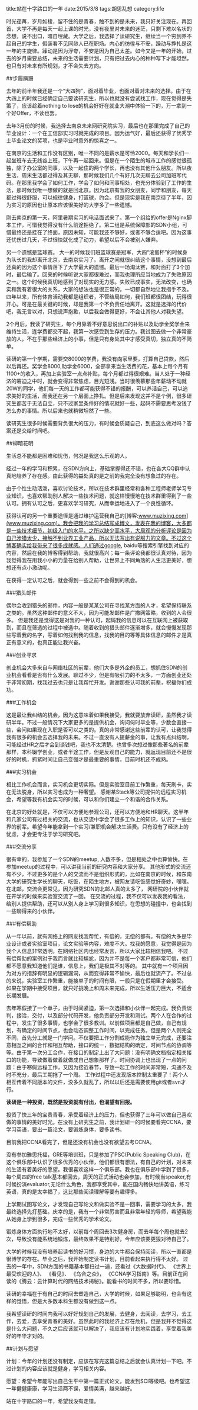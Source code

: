 title:站在十字路口的一年
date:2015/3/8
tags:胡思乱想
category:life

时光荏苒，岁月如梭，留不住的是青春，触不到的是未来，我只好关注现在。再回首，大学不再是每天一起上课的时光，没有夜里对未来的迷茫，只剩下难以名状的念想，说不出口，暗自埋藏。大学之后，我选择了读研究生，继续当一个穷到养不起自己的学生，假装看不见同龄人已在职场。内心的彷徨与不安，躁动与挣扎是这一年的主旋律。躁动是因为浮夸，不安是因为自己太差。如今又是一年的开始，过去的岁月需要总结，未来的生活需要计划，只有把过去内心的种种写下才能坦然，也只有对未来有所规划，才不会失去方向。

##步履蹒跚

去年的前半年我还是一个“大四狗”，面对着毕业，也面对着对未来的选择。由于在大四上的时候已经确定自己要读研究生，所以也就没有尝试找工作，现在觉得是失策了，应该趁着nothing to lose的机会好好在就业大潮中体验一下的，万一拿到一个好Offer，不读也罢。

去年3月份的时候，我选择去南京未来网研究院实习，最后也在那里完成了自己的毕业设计：一个在工信部实习时就完成的项目。因为运气好，最后还获得了优秀学士毕业论文的奖项，也是毕业时意外的惊喜之一。

在南京的生活和工作没有区别，唯一不同的是薪水是可怜2000。每天和学长们一起坐班车去无线谷上班，下午再一起回来。但是在一个陌生的城市工作的感觉很孤独，除了办公室的同事，以及一起住的两个学长，再也没有其他什么朋友。所以夜生活，周末生活都过得及其无聊，那时候我们几个有好几次无聊去公司加班写代码。在那里我学会了如何工作，学会了如何和同事相处，也充分体验到了工作的生活，那时候我唯一想做的就是回北京。因为北京有我的女朋友，同学和朋友，每天都过得很舒服，可以规律健身，打篮球，约会。但是现实是我在南京待了半年，因为实习的原因也让原本应该很美好的大学多了一些遗憾。

刚去南京的第一天，阿里暑期实习的电话面试来了。第一个组给的offer是Nginx脚本工作，可惜我觉得没有什么前途拒绝了。第二组是系统保障部的SDN小组，可惜最终还是挂在了终面，原因未知，可能我还不够好，或者不够合适吧。因为这事还忧伤过几天，不过很快就化成了动力，希望以后不会被别人嫌弃。

另一个遗憾是篮球赛。 大一的时候我们班篮球赛是冠军，大四“滚蛋杯”的时候身为队长的我却离开北京，去南京实习了。离开之间就很纠结这个事情，没想到最后还真的因为这个事情落下了大学最大的遗憾。最后一场淘汰赛，和对面打了3个加时，最后输了。回来的时候听说大家都很难过，而我也理所应当地成为了失败原因之一。这个时候我真切地感到了对现实的无力感。失败已成事实，无法改变，也确实和我有着很大的关系，大家的想法也是很正常的，一切都自然地让我措手不及。四年以来，所有体育活动我都是组织者，不管结局如何，我们班都很团结，玩得很开心。可是在最关键的时候，却是我第一个不负责任地离开。这就是选择的代价吧，我无言以对，只想说声抱歉，以后我会做得更好，不会让其他人对我失望。


2个月后，我读了研究生，每个月靠着不好意思说出口的补贴以及助学金奖学金来维持生活，连学费都交不起，我第一次感受到生存的压力。我试图去做一个非常豪放的人，不在乎那些经济上的小事，但是只有身处其中才感受真切，独立真的不简单。

读研的第一个学期，需要交8000的学费，我没有向家里要，打算自己贷款，然后以后再还。奖学金8000,助学金6000，全部拿来当生活费的花，基本上每个月有1100+的收入，再加上实验室一点点补贴，每个月都过得很艰难。当人处于一种经济的窘迫之中时，就会变得非常焦虑，目光短浅。当时很羡慕那些年薪动不动就20W的同学，他们每一天的工作都可能获得不错的报酬，可以养活自己，可以追求美好的生活，而我还在另一个层面上挣扎。但是后来发现这并不是个例，很多研究生都苦于无法自立，只不过家里条件好的情况就好一些，起码不需要思考没钱了怎么办的事情。所以后来也就稍微坦然了一些。

读研究生很多时候需要背负很大的压力，有时候会质疑自己，到底这么做对吗？答案还是交给时间吧。


##柳暗花明

生活总不能都是困难和忧伤，何况是我这么乐观的人。


经过一年的学习和积累，在SDN方向上，基础掌握得还不错，也在各大QQ群中认真地培养了存在感。由此获得的益处真的是之前的我完全没有想象过的存在。

由于个性生动活泼，喜欢讨论技术，所以在技术群里经常和各种工程师老师学习专业知识，也喜欢帮助别人解决一些技术问题，就这样慢慢地在技术群里得到了一些认可。拥有认可之后，更喜欢学习研究，从而幸运地进入了一个良性循环。

获得认可的另一个重要途径是通过维护运营我自己的[博客:www.muzixing.com](www.muzixing.com)。我会把我的学习总结写成博文，发表在我的博客，大多都是一些技术细节，初级入门的水平，之所以缺少高水平，大局观的分析评论是因为自己涉猎太少，接触不到业界工业产品，所以无法写出有说服力的文章。不过这个博客确实给我带来了很多成就感。人们通过google, baidu等搜索引擎找到对应的内容，然后在我的博客得到帮助，我就很高兴；每一条评论我都很认真对待，因为我觉得我在用我小小的力量在给别人帮助，让世界上不同角落的人生活更美好，想想还有点小激动呢。

在获得一定认可之后，就会得到一些之前不会得到的机会。
	
###猎头邮件

偶尔会收到猎头的邮件，内容一般是某某公司在寻找某方面的人才，希望保持联系之类的。虽然这种邮件的意义不大，因为可能发邮件是广撒网策略，收到的人会很多。 但是我还是觉得这是对我的一种认可，起码我的信息可以在互联网上被获取到，而且在筛选的过程中被选中。随着收到的猎头邮件逐渐增多，就会慢慢发现那些写着我的名字，写着如何找到我的信息，找我的目的等等具体信息的邮件才是真正有意义的，也真正能让我兴奋。

###创业寻求

创业机会大多来自与网络社区的前辈，他们大多是外企的员工，想抓住SDN的创业机会看看是否有什么发展。聊过不少，但是有吸引力的不太多，一方面创业还处于非常初期，找我过去也只是让我帮忙开发。谢谢那些认可我的前辈，祝福你们成功。

###工作机会

这是最让我纠结的机会，因为这意味着如果我接受，我就要放弃读研，虽然我才读研半年。不过一般情况下大家更多的是提供机会，询问何时毕业等，少数会直接一些，会问如果现在入职是否可以之类的。真的非常感谢这些前辈的认可，让我觉得我有很多的机会去选择我的未来。不过一直没有人提薪金的事，让我有点纠结啊，可能经过HR之后才会到谈钱吧，我也不太清楚。也曾多次想过像那些著名的前辈那样，本科辍学创业，或者半途工作，但是反观自己的能力，就返现目前还不是很好的时机，抓紧时间让自己变强才是最重要的事情，目前时机还不成熟。

###实习机会

相比工作机会而言，实习机会更切实际。但是实验室目前工作繁重，每天刷卡，实在无法脱身，所以实习也成为一种奢望。 感谢某Stack等公司提供的远程实习机会，希望等我有机会实习的时候，可以和你们建立一个和谐的合作关系。

在北京的好处就是，不仅可以方便地参观公司，还可以方便地和HR聊天。这半年和几家公司有过相关的交流，也从交流中学会了很多工作上的知识，认识了一些业界的前辈。希望今年能拿到一个实习/兼职机会解决生活费。只有没有了经济上的忧虑，才会更专注于学习研究吧。

###交流分享

很有幸的，我参加了一个SDN的meetup, 人数不多，但是相处之中也算愉快。在参加meetup的过程中，可以讲我当前的研究内容和大家分享。 其他形式的交流还有不少，不过更多的是个人的交流而不是组织形式的，比如在南京的时候，和东南大学的研究生学长的聊天，吃饭，在陌生地方，被网友请吃饭感觉好奇妙，嘿嘿。 在北邮，交流会更常见，因为研究SDN的北邮人真的太多了， 网研院的小伙伴就在开学的时候来实验室交流了一回。 在交流的过程，我不仅可以发表我的看法，给别人提供帮助，还可以从别人身上学习到很多知识，在思想的碰撞中，也会找到一些聊得来的小伙伴。

###有偿帮助

从一年以前，就有网络上的网友找我帮忙，有偿的，无偿的都有。有偿的大多是毕业设计或者实验室项目，论文实验等内容，难度不大。找我的愿意，我觉得是因为我个人信息非常透明，在网络社区内也经常发言，所以大家比较相信我吧。 不过有偿帮助的案例对于我而言就比较尴尬，因为并不是每一个客户都非常可信，他们都不愿意我知道他们是谁，信息上，我们是极其不对等的。 其中就有一个项目因为对方的措辞有明显的逻辑漏洞，从而变得非常不愉快，最后也就流产了。不过总的来说，实验室工作繁重，能接单子的时间有限，一般只是在假期里才会接受。 如果在学期中接受项目，就只好挑晚上和周末来完成，所以生活压力巨大，不适合长期发展。

去年寒假接了一个单子，由于时间紧迫，第一次选择和小伙伴一起完成。我负责谈判，接洽，交付，以及部分代码开发，他负责部分开发和测试。两个人在合作的过程中，发生了很多事情，也学会了很多教训。以前做项目都是自己做，自己有规划，有确定的时间节点，也会动态调整工作时间，以完成任务。但是两个人则完全不同，首先分工就是一门学问。不仅要把工作分割成能作为独立单元完成，还要注意相互之间的合作和相互帮助，接口的统一，数据结构的确定，时间节点的协调等等。由于第一次分工合作，在接口的制定上出了大问题：没有明确文档指定相关接口的功能，导致做着做着就做成自己想象那样了。时间协调上也出现了一点的问题：由于寒假远程工作，又因为接近春节，导致一起工作的时间非常短，沟通不及时不充分，最后工期拖了一个周。 工作过程中还发现版本控制太重要了！两个人相互传着不同版本的文件，没多久就乱了，所以以后还是需要使用git或者svn才行。



**读研是一种投资，既然是投资就有付出，也渴望有回报。**

投资了快三年的宝贵青春，承受着经济上的压力，但也获得了三年可以做自己喜欢做的事情的美好时光。在没有上研究生之前，我计划研一的时候要看完CCNA，要学习英语，要出一篇论文，要锻炼身体，要多读书。

目前我把CCNA看完了，但是还没有机会也没有欲望去考CCNA。

没有参加雅思托福，GRE等培训班，只是参加了PSC(Public Speaking Club)，在这个俱乐部中认识了很多优秀的小伙伴，他们都很有想法，有自己的计划，对未来的生活有着美好的愿望。我很喜欢这样一个俱乐部。我也在俱乐部中学到了很多，每个周四的free talk基本都回去，周天的正式活动也会参加，有时候当speaker,有时候扮演evaluator,无论什么角色，我都享受其中，能在国内畅快地讲英语，练习英语，真的是太幸福了，这比那些阅读理解等要有趣得多。

上学期试图写论文，才发现自己写论文和做实验不是一回事，需要学习的太多，我最终选择先打基础。庆幸的是，我有一个非常厉害而且非常年轻的导师，希望我能从她身上学到很多，完成一些优秀的学术论文。 

锻炼身体方面执行地不太好，以前每个周回去3次健身房，而去年每个周也就去2次，导致没有能系统地锻炼，最终效果不是特别好，今年应该要更狠对待自己了。

大学的时候我没有培养起读书的好习惯，身边的大牛都会保持阅读，所以一直都是很博学的存在。毕业之后，我开始制定读书计划，目前看起来执行得不太好。 过去的一年中，SDN方面的书籍基本都扫过一遍，还看过《大数据时代》、 《世界上最受欢迎的人》、 《看见》、 《乌合之众》， 《CCNA学习指南》等。目前正在阅读的《腾云：云计算时代的网络技术揭秘》。能看书的时间不多，所以要珍惜。

读研的幸福在于有自己的时间去塑造自己，大学的时候，如果足够聪明，也会有这样的觉悟，但是大多数本科生都没有做到这一点。

我希望读研的时间内我可以好好规划自己的发展，去健身，去阅读，去学习，去工作，去爱，去享受青春的美好。虽然此时的我经济上存在危机，但是我并不觉得这是什么大问题，不久之后应该就可以解决了，我应该有计划地实践着，享受着我美好的年华才对的。


##计划与愿望


计划：今年的计划还没有制定，应该在写完这篇总结之后就会认真计划一下吧。不过计划的内容应该就是健身，学习相关内容。

愿望：希望今年能写出自己生平中第一篇正式论文，能发到SCI等级吧。也希望这一年健健康康，学习生活两不误，爱情美满，越来越好。

站在十字路口的一年，希望我没有走错。





